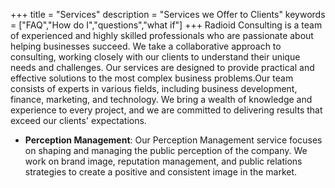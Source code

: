 +++
title = "Services"
description = "Services we Offer to Clients"
keywords = ["FAQ","How do I","questions","what if"]
+++
Radioid Consulting is a team of experienced and highly skilled professionals who are passionate about helping businesses succeed. We take a collaborative approach to consulting, working closely with our clients to understand their unique needs and challenges. Our services are designed to provide practical and effective solutions to the most complex business problems.​Our team consists of experts in various fields, including business development, finance, marketing, and technology. We bring a wealth of knowledge and experience to every project, and we are committed to delivering results that exceed our clients' expectations.



- **Perception Management**: Our Perception Management service focuses on shaping and managing the public perception of the company. We work on brand image, reputation management, and public relations strategies to create a positive and consistent image in the market.